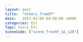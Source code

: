 ```yaml
---
layout: post
title:  "others_free97"
date:   2023-03-09 04:00:00 +0000
categories: Etc
Tags: Story Etc
SceneCode: ["scene_free97_q1_s20"]
---
```

